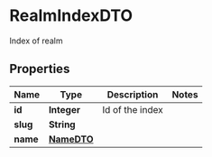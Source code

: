 

# RealmIndexDTO

Index of realm

## Properties

Name | Type | Description | Notes
------------ | ------------- | ------------- | -------------
**id** | **Integer** | Id of the index | 
**slug** | **String** |  | 
**name** | [**NameDTO**](NameDTO.md) |  | 



